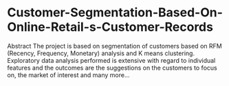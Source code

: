 # Customer-Segmentation-Based-On-Online-Retail-s-Customer-Records
Abstract 
The project is based on segmentation of customers based on RFM (Recency, Frequency, Monetary) analysis and K means clustering. Exploratory data analysis performed is extensive with regard to individual features and the outcomes are the suggestions on the customers to focus on, the market of interest and many more...
